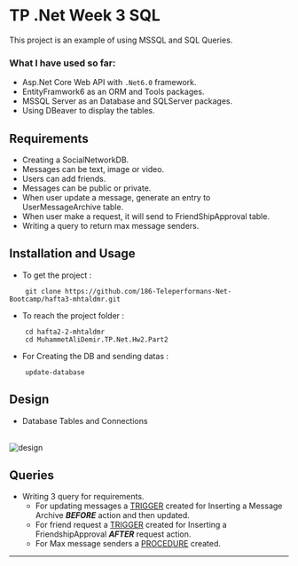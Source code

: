 
# TP .Net Week 3 SQL

This project is an example of using MSSQL and SQL Queries.

### What I have used so far:
- Asp.Net Core Web API with `.Net6.0` framework.
- EntityFramwork6 as an ORM and Tools packages.
- MSSQL Server as an Database and SQLServer packages.
- Using DBeaver to display the tables.

## Requirements
- Creating a SocialNetworkDB.
- Messages can be text, image or video.
- Users can add friends.
- Messages can be public or private.
- When user update a message, generate an entry to UserMessageArchive table.
- When user make a request, it will send to FriendShipApproval table.
- Writing a query to return max message senders.

## Installation and Usage

- To get the project :
```
    git clone https://github.com/186-Teleperformans-Net-Bootcamp/hafta3-mhtaldmr.git
```
- To reach the project folder :
```
    cd hafta2-2-mhtaldmr 
    cd MuhammetAliDemir.TP.Net.Hw2.Part2
```
- For Creating the DB and sending datas : 
```
    update-database
```

## Design
- Database Tables and Connections
 <br>
<img src="https://github.com/186-Teleperformans-Net-Bootcamp/hafta3-mhtaldmr/blob/main/design.PNG" alt="design" />

## Queries
- Writing 3 query for requirements.
	- For updating messages a [TRIGGER](https://github.com/186-Teleperformans-Net-Bootcamp/hafta3-mhtaldmr/blob/main/TriggerMessageUpdate.sql) created for Inserting a Message Archive ***BEFORE*** action and then updated.
	- For friend request a [TRIGGER](https://github.com/186-Teleperformans-Net-Bootcamp/hafta3-mhtaldmr/blob/main/TriggerAfterFriedRequest.sql) created for Inserting a FriendshipApproval ***AFTER*** request action.
	- For Max message senders a [PROCEDURE](https://github.com/186-Teleperformans-Net-Bootcamp/hafta3-mhtaldmr/blob/main/GetMaxNumberOfMessageSenders.sql) created.

---